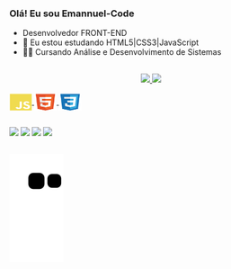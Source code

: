 ### Olá! Eu sou Emannuel-Code

- Desenvolvedor FRONT-END
- 🌱 Eu estou estudando HTML5|CSS3|JavaScript
- 👨‍💻 Cursando Análise e Desenvolvimento de Sistemas


##

<div align="center">
  <a href="https://github.com/emannuel-code">
  <img width="48%" src="https://github-readme-stats.vercel.app/api?username=emannuel-code&show_icons=true&theme=tokyonight&include_all_commits=true&count_private=true"/>
  <img width="48%" src="https://github-readme-stats.vercel.app/api/top-langs/?username=emannuel-code&layout=compact&langs_count=7&theme=tokyonight"/>
</div>

<div style="display: inline_block"><br>
  <img align="center" alt="manel-Js" height="30" width="40" src="https://raw.githubusercontent.com/devicons/devicon/master/icons/javascript/javascript-plain.svg">
  <img align="center" alt="manel-HTML" height="30" width="40" src="https://raw.githubusercontent.com/devicons/devicon/master/icons/html5/html5-original.svg">
  <img align="center" alt="manel-CSS" height="30" width="40" src="https://raw.githubusercontent.com/devicons/devicon/master/icons/css3/css3-original.svg">
</div>

##

<div> 
  <a href="(https://instagram.com/manew.dev?igshid=MTg0ZDhmNDA=)" target="_blank"><img src="https://img.shields.io/badge/-Instagram-%23E4405F?style=for-the-badge&logo=instagram&logoColor=white" target="_blank"></a>
 <a href="https://discord.com/channels/@me" target="_blank"><img src="https://img.shields.io/badge/Discord-7289DA?style=for-the-badge&logo=discord&logoColor=white" target="_blank"></a> 
  <a href = "mailto:manel.dev@gmail.com"><img src="https://img.shields.io/badge/-Gmail-%23333?style=for-the-badge&logo=gmail&logoColor=white" target="_blank"></a>
  <a href="(https://www.linkedin.com/in/emannuel-%F0%9F%A7%91%E2%80%8D%F0%9F%92%BB-251b76226)" target="_blank"><img src="https://img.shields.io/badge/-LinkedIn-%230077B5?style=for-the-badge&logo=linkedin&logoColor=white" target="_blank"></a> 
</div>

##

![Snake animation](https://github.com/rafaballerini/rafaballerini/blob/output/github-contribution-grid-snake.svg)
